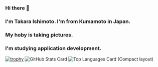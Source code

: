 ### Hi there 👋
### I'm Takara Ishimoto. I'm from Kumamoto in Japan.
### My hoby is taking pictures.
### I'm studying application development.

<!--
**IshimotoTakara/IshimotoTakara** is a ✨ _special_ ✨ repository because its `README.md` (this file) appears on your GitHub profile.

Here are some ideas to get you started:

- 🔭 I’m currently working on ...
- 🌱 I’m currently learning ...
- 👯 I’m looking to collaborate on ...
- 🤔 I’m looking for help with ...
- 💬 Ask me about ...
- 📫 How to reach me: ...
- 😄 Pronouns: ...
- ⚡ Fun fact: ...
-->
[![trophy](https://github-profile-trophy.vercel.app/?username=IshimotoTakara)](https://github.com/ryo-ma/github-profile-trophy)
![GitHub Stats Card](https://github-readme-stats.vercel.app/api?username=IshimotoTakara)
![Top Languages Card (Compact layout)](https://github-readme-stats.vercel.app/api/top-langs/?username=IshimotoTakara&layout=compact)
